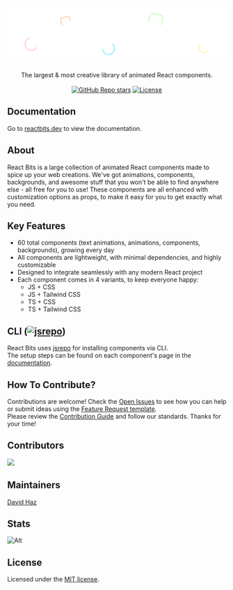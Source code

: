 <div align="center">
	<br>
	<br>
	<img src="./src/assets/logos/reactbits-gh.svg" alt="react-bits logo" width="1000">
	<br>
	<br>
</div>

<div align="center">
  The largest & most creative library of animated React components.
</div>

<br />

<div align="center">
  <a href="https://github.com/davidhdev/react-bits/stargazers"><img alt="GitHub Repo stars" src="https://img.shields.io/github/stars/davidhdev/react-bits"></a>
  <a href="https://github.com/davidhdev/react-bits/blob/main/LICENSE.md"><img alt="License" src="https://img.shields.io/badge/License-MIT-cyan.svg"></a>
  
</div>

## Documentation

Go to [reactbits.dev](https://reactbits.dev/) to view the documentation.

## About

React Bits is a large collection of animated React components made to spice up your web creations. We've got animations, components, backgrounds, and awesome stuff that you won't be able to find anywhere else - all free for you to use! These components are all enhanced with customization options as props, to make it easy for you to get exactly what you need.

## Key Features
- 60 total components (text animations, animations, components, backgrounds), growing every day
- All components are lightweight, with minimal dependencies, and highly customizable
- Designed to integrate seamlessly with any modern React project
- Each component comes in 4 variants, to keep everyone happy:
  - JS + CSS
  - JS + Tailwind CSS
  - TS + CSS
  - TS + Tailwind CSS

## CLI (<a href="https://jsrepo.dev"><img src="https://jsrepo.dev/badges/jsrepo.svg" width="50" alt="jsrepo"></a>)
React Bits uses [jsrepo](https://jsrepo.dev) for installing components via CLI. </br>
The setup steps can be found on each component's page in the [documentation](https://reactbits.dev/).

## How To Contribute?

Contributions are welcome! Check the [Open Issues](https://github.com/DavidHDev/react-bits/issues) to see how you can help or submit ideas using the [Feature Request template](https://github.com/DavidHDev/react-bits/issues/new?template=2-feature-request.yml).</br>
Please review the [Contribution Guide](https://github.com/DavidHDev/react-bits/blob/main/CONTRIBUTING.md) and follow our standards. Thanks for your time!

## Contributors

<a href="https://github.com/davidhdev/react-bits/graphs/contributors">
  <img src="https://contrib.rocks/image?repo=davidhdev/react-bits" />
</a>

## Maintainers

[David Haz](https://github.com/DavidHDev)

## Stats
![Alt](https://repobeats.axiom.co/api/embed/b1bf4dc0226458617adbdbf5586f2df953eb0922.svg "Repobeats analytics image")

## License

Licensed under the [MIT license](https://github.com/davidhdev/react-bits/blob/main/LICENSE.md).

